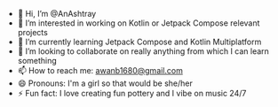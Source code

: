- 👋 Hi, I’m @AnAshtray
- 👀 I’m interested in working on Kotlin or Jetpack Compose relevant projects 
- 🌱 I’m currently learning Jetpack Compose and Kotlin Multiplatform
- 💞️ I’m looking to collaborate on really anything from which I can learn something
- 📫 How to reach me: awanb1680@gmail.com
- 😄 Pronouns: I'm a girl so that would be she/her
- ⚡ Fun fact: I love creating fun pottery and I vibe on music 24/7

<!---
AnAshtray/AnAshtray is a ✨ special ✨ repository because its `README.md` (this file) appears on your GitHub profile.
You can click the Preview link to take a look at your changes.
--->
